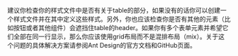 建议你检查你的样式文件中是否有关于table的部分，如果没有的话你可以创建一个样式文件并在其中定义这些样式。另外，你也应该检查你是否有其他的元素（比如按钮或者其他组件）会遮挡住table的header。如果你有多个表单元素并希望它们全部在同一行显示，那么你应该使用grid布局而不是混排布局（mix）。关于这个问题的具体解决方案请参阅Ant Design的官方文档和GitHub页面。
